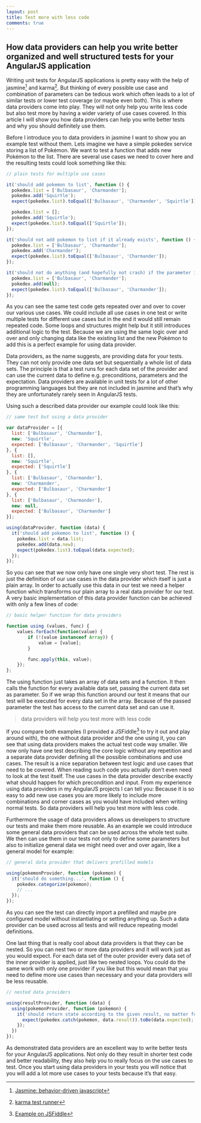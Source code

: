 ```yaml
---
layout: post
title: Test more with less code
comments: true
---
```


## How data providers can help you write better organized and well structured tests for your AngularJS application
Writing unit tests for AngularJS applications is pretty easy with the help of jasmine[^jasmine] and karma[^karma]. But thinking of every possible use case and combination of parameters can be tedious work which often leads to a lot of similar tests or lower test coverage (or maybe even both). This is where data providers come into play. They will not only help you write less code but also test more by having a wider variety of use cases covered. In this article I will show you how data providers can help you write better tests and why you should definitely use them.

Before I introduce you to data providers in jasmine I want to show you an example test without them. Lets imagine we have a simple pokedex service storing a list of Pokémon. We want to test a function that adds new Pokémon to the list. There are several use cases we need to cover here and the resulting tests could look something like this:

```js
// plain tests for multiple use cases

it('should add pokemon to list', function () {
  pokedex.list = ['Bulbasaur', 'Charmander'];
  pokedex.add('Squirtle');
  expect(pokedex.list).toEqual(['Bulbasaur', 'Charmander', 'Squirtle']);

  pokedex.list = [];
  pokedex.add('Squirtle');
  expect(pokedex.list).toEqual(['Squirtle']);
});

it('should not add pokemon to list if it already exists', function () {
  pokedex.list = ['Bulbasaur', 'Charmander'];
  pokedex.add('Charmander');
  expect(pokedex.list).toEqual(['Bulbasaur', 'Charmander']);
});

it('should not do anything (and hopefully not crash) if the parameter is null', function () {
  pokedex.list = ['Bulbasaur', 'Charmander'];
  pokedex.add(null);
  expect(pokedex.list).toEqual(['Bulbasaur', 'Charmander']);
});
```

As you can see the same test code gets repeated over and over to cover our various use cases. We could include all use cases in one test or write multiple tests for different use cases but in the end it would still remain repeated code. Some loops and structures might help but it still introduces additional logic to the test. Because we are using the same logic over and over and only changing data like the existing list and the new Pokémon to add this is a perfect example for using data provider.

Data providers, as the name suggests, are providing data for your tests. They can not only provide one data set but sequentially a whole list of data sets. The principle is that a test runs for each data set of the provider and can use the current data to define e.g. preconditions, parameters and the expectation. Data providers are available in unit tests for a lot of other programming languages but they are not included in jasmine and that’s why they are unfortunately rarely seen in AngularJS tests.

Using such a described data provider our example could look like this:

```js
// same test but using a data provider

var dataProvider = [{
  list: ['Bulbasaur', 'Charmander'],
  new: 'Squirtle',
  expected: ['Bulbasaur', 'Charmander', 'Squirtle']
}, {
  list: [],
  new: 'Squirtle',
  expected: ['Squirtle']
}, {
  list: ['Bulbasaur', 'Charmander'],
  new: 'Charmander',
  expected: ['Bulbasaur', 'Charmander']
}, {
  list: ['Bulbasaur', 'Charmander'],
  new: null,
  expected: ['Bulbasaur', 'Charmander']
}];

using(dataProvider, function (data) {
  it('should add pokemon to list', function () {
    pokedex.list = data.list;
    pokedex.add(data.new);
    expect(pokedex.list).toEqual(data.expected);
  });
});
```

So you can see that we now only have one single very short test. The rest is just the definition of our use cases in the data provider which itself is just a plain array. In order to actually use this data in our test we need a helper function which transforms our plain array to a real data provider for our test.
A very basic implementation of this data provider function can be achieved with only a few lines of code:

```js
// basic helper function for data providers

function using (values, func) {
    values.forEach(function(value) {
        if (!(value instanceof Array)) {
            value = [value];
        }

        func.apply(this, value);
    });
};
```

The using function just takes an array of data sets and a function. It then calls the function for every available data set, passing the current data set as parameter. So if we wrap this function around our test it means that our test will be executed for every data set in the array. Because of the passed parameter the test has access to the current data set and can use it.

> data providers will help you test more with less code

If you compare both examples (I provided a JSFiddle[^jsfiddle] to try it out and play around with), the one without data provider and the one using it, you can see that using data providers makes the actual test code way smaller. We now only have one test describing the core logic without any repetition and a separate data provider defining all the possible combinations and use cases. The result is a nice separation between test logic and use cases that need to be covered. When reading such code you actually don’t even need to look at the test itself. The use cases in the data provider describe exactly what should happen for which precondition and input. From my experience using data providers in my AngularJS projects I can tell you: Because it is so easy to add new use cases you are more likely to include more combinations and corner cases as you would have included when writing normal tests. So data providers will help you test more with less code.

Furthermore the usage of data providers allows us developers to structure our tests and make them more reusable. As an example we could introduce some general data providers that can be used across the whole test suite. We then can use them in our tests not only to define some parameters but also to initialize general data we might need over and over again, like a general model for example:

```js
// general data provider that delivers prefilled models

using(pokemonProvider, function (pokemon) {
  it('should do something...', function () {
    pokedex.categorize(pokemon);
    // ...
  });
});
```

As you can see the test can directly import a prefilled and maybe pre configured model without instantiating or setting anything up. Such a data provider can be used across all tests and will reduce repeating model definitions.

One last thing that is really cool about data providers is that they can be nested. So you can nest two or more data providers and it will work just as you would expect. For each data set of the outer provider every data set of the inner provider is applied, just like two nested loops. You could do the same work with only one provider if you like but this would mean that you need to define more use cases than necessary and your data providers will be less reusable.

```js
// nested data providers

using(resultProvider, function (data) {
  using(pokemonProvider, function (pokemon) {
    it('should return state according to the given result, no matter for what pokemon', function () {
      expect(pokedex.catch(pokemon, data.result)).toBe(data.expected);
    });
  })
});
```

As demonstrated data providers are an excellent way to write better tests for your AngularJS applications. Not only do they result in shorter test code and better readability, they also help you to really focus on the use cases to test. Once you start using data providers in your tests you will notice that you will add a lot more use cases to your tests because it’s that easy.

[^karma]: [karma test runner](http://karma-runner.github.io/)
[^jasmine]: [Jasmine: behavior-driven javascript](http://jasmine.github.io/)
[^jsfiddle]: [Example on JSFiddle](https://jsfiddle.net/E64Se/41/)
